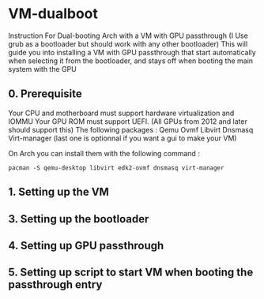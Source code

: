 # VM-dualboot
Instruction For Dual-booting Arch with a VM with GPU passthrough
(I Use grub as a bootloader but should work with any other bootloader)
This will guide you into installing a VM with GPU passthrough that start automatically when selecting it from the bootloader, and stays off when booting the main system with the GPU


## 0. Prerequisite
Your CPU and motherboard must support hardware virtualization and IOMMU 
Your GPU ROM must support UEFI. (All GPUs from 2012 and later should support this)
The following packages : Qemu Ovmf Libvirt Dnsmasq Virt-manager (last one is optionnal if you want a gui to make your VM)

On Arch you can install them with the following command :
```
pacman -S qemu-desktop libvirt edk2-ovmf dnsmasq virt-manager
```

## 1. Setting up the VM


## 3. Setting up the bootloader


## 4. Setting up GPU passthrough


## 5. Setting up script to start VM when booting the passthrough entry



